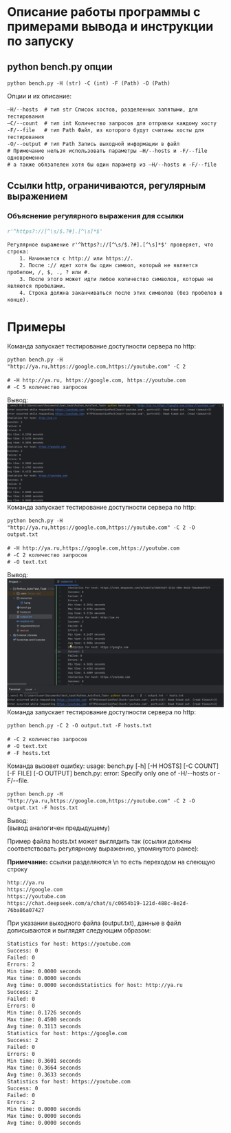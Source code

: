 # Описание работы программы с примерами вывода и инструкции по запуску

## python bench.py опции
```commandline
python bench.py -H (str) -C (int) -F (Path) -O (Path)
```
Опции и их описание:
```commandline
–H/--hosts  # тип str Список хостов, разделенных запятыми, для тестирования
–C/--count  # тип int Количество запросов для отправки каждому хосту
-F/--file   # тип Path Файл, из которого будут считаны хосты для тестирования
-O/--output # тип Path Запись выходной информации в файл
# Примечание нельзя использовать параметры –H/--hosts и -F/--file одновременно
# а также обязателен хотя бы один параметр из –H/--hosts и -F/--file
```


## Ссылки http, ограничиваются, регулярным выражением 
### Объяснение регулярного выражения для ссылки
```python
r'^https?://[^\s/$.?#].[^\s]*$'
```
```
Регулярное выражение r'^https?://[^\s/$.?#].[^\s]*$' проверяет, что строка:
    1. Начинается с http:// или https://.
    2. После :// идет хотя бы один символ, который не является пробелом, /, $, ., ? или #.
    3. После этого может идти любое количество символов, которые не являются пробелами.
    4. Строка должна заканчиваться после этих символов (без пробелов в конце).
```

# Примеры

Команда запускает тестирование доступности сервера по http:


```commandline
python bench.py -H "http://ya.ru,https://google.com,https://youtube.com" -C 2

# -H http://ya.ru, https://google.com, https://youtube.com
# -C 5 количество запросов
```
Вывод:
![python bench.py -H "http://ya.ru,https://google.com,https://youtube.com" -C 2](resources/1.png)
Команда запускает тестирование доступности сервера по http:

```commandline
python bench.py -H "http://ya.ru,https://google.com,https://youtube.com" -C 2 -O output.txt

# -H http://ya.ru,https://google.com,https://youtube.com
# -C 2 количество запросов
# -O text.txt
```
Вывод:
![python bench.py -C 2 -O output.txt -F hosts.txt](resources/2.png)
Команда запускает тестирование доступности сервера по http:

```commandline
python bench.py -C 2 -O output.txt -F hosts.txt

# -C 2 количество запросов
# -O text.txt
# -F hosts.txt
```

Команда вызовет ошибку:
usage: bench.py [-h] [-H HOSTS] [-C COUNT] [-F FILE] [-O OUTPUT]
bench.py: error: Specify only one of -H/--hosts or -F/--file.

```commandline
python bench.py -H "http://ya.ru,https://google.com,https://youtube.com" -C 2 -O output.txt -F hosts.txt
```
Вывод:\
(вывод аналогичен предыдущему)

Пример файла hosts.txt может выглядить так (ссылки должны соответствовать регулярному выражению, упомянутого ранее):


**Примечание:** ссылки разделяются \n то есть переходом на слеющую строку
```commandline
http://ya.ru
https://google.com
https://youtube.com
https://chat.deepseek.com/a/chat/s/c0654b19-121d-488c-8e2d-76ba86a07427
```



При указании выходного файла (output.txt), данные в файл дописываются и выглядят следующим образом:
```
Statistics for host: https://youtube.com
Success: 0
Failed: 0
Errors: 2
Min time: 0.0000 seconds
Max time: 0.0000 seconds
Avg time: 0.0000 secondsStatistics for host: http://ya.ru
Success: 2
Failed: 0
Errors: 0
Min time: 0.1726 seconds
Max time: 0.4500 seconds
Avg time: 0.3113 seconds
Statistics for host: https://google.com
Success: 2
Failed: 0
Errors: 0
Min time: 0.3601 seconds
Max time: 0.3664 seconds
Avg time: 0.3633 seconds
Statistics for host: https://youtube.com
Success: 0
Failed: 0
Errors: 2
Min time: 0.0000 seconds
Max time: 0.0000 seconds
Avg time: 0.0000 seconds
```